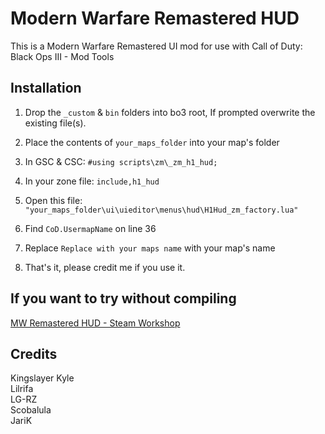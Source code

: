 # Modern Warfare Remastered HUD
This is a Modern Warfare Remastered UI mod for use with Call of Duty: Black Ops III - Mod Tools

## Installation
1) Drop the `_custom` & `bin` folders into bo3 root, If prompted overwrite the existing file(s).

2) Place the contents of `your_maps_folder` into your map's folder

3) In GSC & CSC:
`#using scripts\zm\_zm_h1_hud;`

4) In your zone file:
`include,h1_hud`

5) Open this file:
`"your_maps_folder\ui\uieditor\menus\hud\H1Hud_zm_factory.lua"`

6) Find `CoD.UsermapName` on line 36

7) Replace `Replace with your maps name` with your map's name

8) That's it, please credit me if you use it.

## If you want to try without compiling
[MW Remastered HUD - Steam Workshop](https://steamcommunity.com/sharedfiles/filedetails/?id=3168442302)

## Credits
Kingslayer Kyle\
Lilrifa\
LG-RZ\
Scobalula\
JariK
